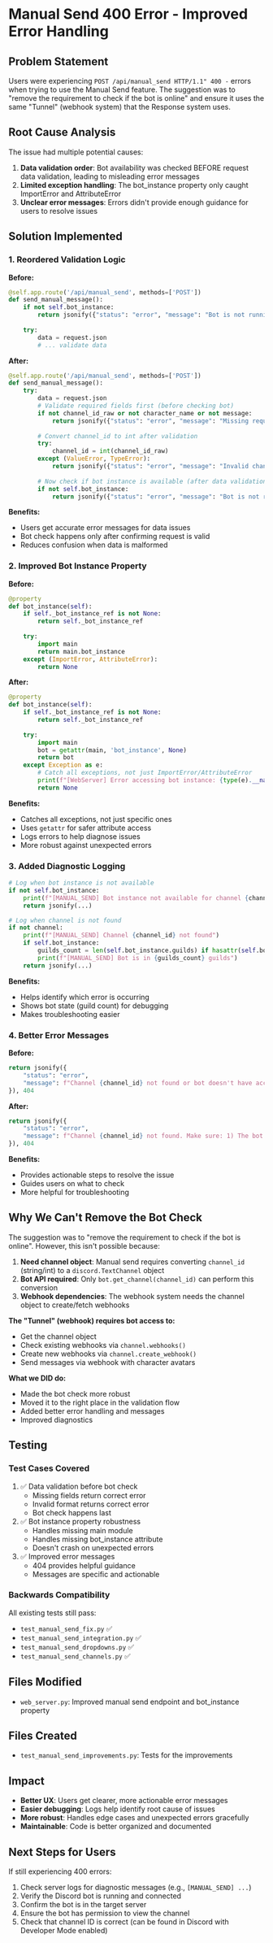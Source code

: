 # Manual Send 400 Error - Improved Error Handling

## Problem Statement
Users were experiencing `POST /api/manual_send HTTP/1.1" 400 -` errors when trying to use the Manual Send feature. The suggestion was to "remove the requirement to check if the bot is online" and ensure it uses the same "Tunnel" (webhook system) that the Response system uses.

## Root Cause Analysis

The issue had multiple potential causes:
1. **Data validation order**: Bot availability was checked BEFORE request data validation, leading to misleading error messages
2. **Limited exception handling**: The bot_instance property only caught ImportError and AttributeError
3. **Unclear error messages**: Errors didn't provide enough guidance for users to resolve issues

## Solution Implemented

### 1. Reordered Validation Logic
**Before:**
```python
@self.app.route('/api/manual_send', methods=['POST'])
def send_manual_message():
    if not self.bot_instance:
        return jsonify({"status": "error", "message": "Bot is not running"}), 400
    
    try:
        data = request.json
        # ... validate data
```

**After:**
```python
@self.app.route('/api/manual_send', methods=['POST'])
def send_manual_message():
    try:
        data = request.json
        # Validate required fields first (before checking bot)
        if not channel_id_raw or not character_name or not message:
            return jsonify({"status": "error", "message": "Missing required fields"}), 400
        
        # Convert channel_id to int after validation
        try:
            channel_id = int(channel_id_raw)
        except (ValueError, TypeError):
            return jsonify({"status": "error", "message": "Invalid channel_id format"}), 400
        
        # Now check if bot instance is available (after data validation)
        if not self.bot_instance:
            return jsonify({"status": "error", "message": "Bot is not running"}), 400
```

**Benefits:**
- Users get accurate error messages for data issues
- Bot check happens only after confirming request is valid
- Reduces confusion when data is malformed

### 2. Improved Bot Instance Property
**Before:**
```python
@property
def bot_instance(self):
    if self._bot_instance_ref is not None:
        return self._bot_instance_ref
    
    try:
        import main
        return main.bot_instance
    except (ImportError, AttributeError):
        return None
```

**After:**
```python
@property
def bot_instance(self):
    if self._bot_instance_ref is not None:
        return self._bot_instance_ref
    
    try:
        import main
        bot = getattr(main, 'bot_instance', None)
        return bot
    except Exception as e:
        # Catch all exceptions, not just ImportError/AttributeError
        print(f"[WebServer] Error accessing bot instance: {type(e).__name__}: {e}")
        return None
```

**Benefits:**
- Catches all exceptions, not just specific ones
- Uses `getattr` for safer attribute access
- Logs errors to help diagnose issues
- More robust against unexpected errors

### 3. Added Diagnostic Logging
```python
# Log when bot instance is not available
if not self.bot_instance:
    print(f"[MANUAL_SEND] Bot instance not available for channel {channel_id}")
    return jsonify(...)

# Log when channel is not found
if not channel:
    print(f"[MANUAL_SEND] Channel {channel_id} not found")
    if self.bot_instance:
        guilds_count = len(self.bot_instance.guilds) if hasattr(self.bot_instance, 'guilds') else 'unknown'
        print(f"[MANUAL_SEND] Bot is in {guilds_count} guilds")
    return jsonify(...)
```

**Benefits:**
- Helps identify which error is occurring
- Shows bot state (guild count) for debugging
- Makes troubleshooting easier

### 4. Better Error Messages
**Before:**
```python
return jsonify({
    "status": "error",
    "message": f"Channel {channel_id} not found or bot doesn't have access"
}), 404
```

**After:**
```python
return jsonify({
    "status": "error",
    "message": f"Channel {channel_id} not found. Make sure: 1) The bot is connected and in the server, 2) The channel ID is correct, 3) The bot has permission to view the channel."
}), 404
```

**Benefits:**
- Provides actionable steps to resolve the issue
- Guides users on what to check
- More helpful for troubleshooting

## Why We Can't Remove the Bot Check

The suggestion was to "remove the requirement to check if the bot is online". However, this isn't possible because:

1. **Need channel object**: Manual send requires converting `channel_id` (string/int) to a `discord.TextChannel` object
2. **Bot API required**: Only `bot.get_channel(channel_id)` can perform this conversion
3. **Webhook dependencies**: The webhook system needs the channel object to create/fetch webhooks

**The "Tunnel" (webhook) requires bot access to:**
- Get the channel object
- Check existing webhooks via `channel.webhooks()`
- Create new webhooks via `channel.create_webhook()`
- Send messages via webhook with character avatars

**What we DID do:**
- Made the bot check more robust
- Moved it to the right place in the validation flow
- Added better error handling and messages
- Improved diagnostics

## Testing

### Test Cases Covered
1. ✅ Data validation before bot check
   - Missing fields return correct error
   - Invalid format returns correct error
   - Bot check happens last
2. ✅ Bot instance property robustness
   - Handles missing main module
   - Handles missing bot_instance attribute
   - Doesn't crash on unexpected errors
3. ✅ Improved error messages
   - 404 provides helpful guidance
   - Messages are specific and actionable

### Backwards Compatibility
All existing tests still pass:
- `test_manual_send_fix.py` ✅
- `test_manual_send_integration.py` ✅
- `test_manual_send_dropdowns.py` ✅
- `test_manual_send_channels.py` ✅

## Files Modified
- `web_server.py`: Improved manual send endpoint and bot_instance property

## Files Created
- `test_manual_send_improvements.py`: Tests for the improvements

## Impact
- **Better UX**: Users get clearer, more actionable error messages
- **Easier debugging**: Logs help identify root cause of issues
- **More robust**: Handles edge cases and unexpected errors gracefully
- **Maintainable**: Code is better organized and documented

## Next Steps for Users
If still experiencing 400 errors:
1. Check server logs for diagnostic messages (e.g., `[MANUAL_SEND] ...`)
2. Verify the Discord bot is running and connected
3. Confirm the bot is in the target server
4. Ensure the bot has permission to view the channel
5. Check that channel ID is correct (can be found in Discord with Developer Mode enabled)

